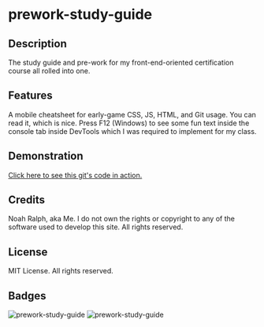 # prework-study-guide

## Description

The study guide and pre-work for my front-end-oriented certification course all rolled into one.

## Features

A mobile cheatsheet for early-game CSS, JS, HTML, and Git usage.
You can read it, which is nice. Press F12 (Windows) to see some fun text inside the console tab inside DevTools which I was required to implement for my class.

## Demonstration

[Click here to see this git's code in action.](https://noahjralph.github.io/prework-study-guide/)

## Credits

Noah Ralph, aka Me.
I do not own the rights or copyright to any of the software used to develop this site.
All rights reserved.

## License

MIT License. All rights reserved.

## Badges

![prework-study-guide](https://img.shields.io/github/languages/count/noahjralph/prework-study-guide?style=plastic)
![prework-study-guide](https://img.shields.io/github/languages/top/noahjralph/prework-study-guide?style=plastic)
